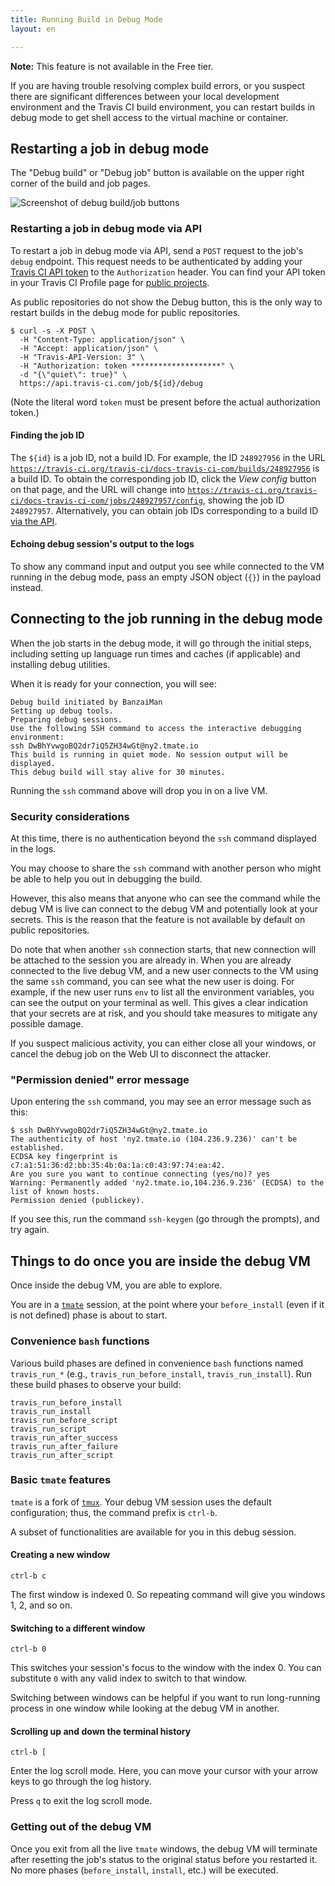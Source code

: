 ```yaml
---
title: Running Build in Debug Mode
layout: en

---
```


<div id="toc"></div>

**Note:** This feature is not available in the Free tier.

If you are having trouble resolving complex build errors, or you suspect there are
significant differences between your local development environment and
the Travis CI build environment, you can restart builds in debug mode
to get shell access to the virtual machine or container.

## Restarting a job in debug mode

The "Debug build" or "Debug job" button is available on the upper right corner of
the build and job pages.

![Screenshot of debug build/job buttons](/images/debug_buttons.png)

### Restarting a job in debug mode via API

To restart a job in debug mode via API, send a `POST` request to the job's `debug` endpoint.
This request needs to be authenticated by adding your [Travis CI API token](/user/triggering-builds/)
to the `Authorization` header. You can find your API token in your Travis CI Profile page
for [public projects](https://travis-ci.com/profile).

As public repositories do not show the Debug button, this is the only way to restart builds
in the debug mode for public repositories.

```sh-session
$ curl -s -X POST \
  -H "Content-Type: application/json" \
  -H "Accept: application/json" \
  -H "Travis-API-Version: 3" \
  -H "Authorization: token ********************" \
  -d "{\"quiet\": true}" \
  https://api.travis-ci.com/job/${id}/debug
```

(Note the literal word `token` must be present before the actual authorization token.)

#### Finding the job ID

The `${id}` is a job ID, not a build ID. For example, the ID `248927956` in the URL [`https://travis-ci.org/travis-ci/docs-travis-ci-com/builds/248927956`](https://travis-ci.org/travis-ci/docs-travis-ci-com/builds/248927956) is a build ID. To obtain the corresponding job ID, click the _View config_ button on that page, and the URL will change into [`https://travis-ci.org/travis-ci/docs-travis-ci-com/jobs/248927957/config`](https://travis-ci.org/travis-ci/docs-travis-ci-com/jobs/248927957/config), showing the job ID `248927957`. Alternatively, you can obtain job IDs corresponding to a build ID [via the API](https://docs.travis-ci.com/api/#builds).

#### Echoing debug session's output to the logs

To show any command input and output you see while connected to the VM running in the debug
mode, pass an empty JSON object (`{}`) in the payload instead.

## Connecting to the job running in the debug mode

When the job starts in the debug mode, it will go through the initial steps, including setting up language
run times and caches (if applicable) and installing debug utilities.

When it is ready for your connection, you will see:

```
Debug build initiated by BanzaiMan
Setting up debug tools.
Preparing debug sessions.
Use the following SSH command to access the interactive debugging environment:
ssh DwBhYvwgoBQ2dr7iQ5ZH34wGt@ny2.tmate.io
This build is running in quiet mode. No session output will be displayed.
This debug build will stay alive for 30 minutes.
```

Running the `ssh` command above will drop you in on a live VM.

### Security considerations

At this time, there is no authentication beyond the `ssh` command displayed in
the logs.

You may choose to share the `ssh` command with another person who might be
able to help you out in debugging the build.

However, this also means that anyone who can see the command while the debug
VM is live can connect to the debug VM and potentially look at your secrets.
This is the reason that the feature is not available by default on public
repositories.

Do note that when another `ssh` connection starts, that new connection
will be attached to the session you are already in.
When you are already connected to the live debug VM, and a new user connects
to the VM using the same `ssh` command, you can see what the new user is doing.
For example, if the new user runs `env` to list all the environment variables,
you can see the output on your terminal as well.
This gives a clear indication that your secrets are at risk, and you
should take measures to mitigate any possible damage.

If you suspect malicious activity, you can either close all your windows, or cancel
the debug job on the Web UI to disconnect the attacker.

### "Permission denied" error message

Upon entering the `ssh` command, you may see an error message such as this:

```
$ ssh DwBhYvwgoBQ2dr7iQ5ZH34wGt@ny2.tmate.io
The authenticity of host 'ny2.tmate.io (104.236.9.236)' can't be established.
ECDSA key fingerprint is c7:a1:51:36:d2:bb:35:4b:0a:1a:c0:43:97:74:ea:42.
Are you sure you want to continue connecting (yes/no)? yes
Warning: Permanently added 'ny2.tmate.io,104.236.9.236' (ECDSA) to the list of known hosts.
Permission denied (publickey).
```

If you see this, run the command `ssh-keygen` (go through the prompts), and try again.

## Things to do once you are inside the debug VM

Once inside the debug VM, you are able to explore.

You are in a [`tmate`](https://tmate.io/) session, at the point
where your `before_install` (even if it is not defined) phase is about to
start.

### Convenience `bash` functions

Various build phases are defined in convenience `bash` functions named
`travis_run_*` (e.g., `travis_run_before_install`, `travis_run_install`).
Run these build phases to observe your build:

```
travis_run_before_install
travis_run_install
travis_run_before_script
travis_run_script
travis_run_after_success
travis_run_after_failure
travis_run_after_script
```

### Basic `tmate` features

`tmate` is a fork of [`tmux`](https://tmux.github.io/).
Your debug VM session uses the default configuration; thus, the command prefix is
`ctrl-b`.

A subset of functionalities are available for you in this debug session.

#### Creating a new window

```
ctrl-b c
```

The first window is indexed 0. So repeating command will give you windows
1, 2, and so on.

#### Switching to a different window

```
ctrl-b 0
```

This switches your session's focus to the window with the index 0.
You can substitute `0` with any valid index to switch to that window.

Switching between windows can be helpful if you want to run long-running process in
one window while looking at the debug VM in another.

#### Scrolling up and down the terminal history

```
ctrl-b [
```

Enter the log scroll mode. Here, you can move your cursor with your arrow keys to go through the
log history.

Press `q` to exit the log scroll mode.

### Getting out of the debug VM

Once you exit from all the live `tmate` windows, the debug VM will terminate
after resetting the job's status to the original status before you restarted it.
No more phases (`before_install`, `install`, etc.) will be executed.
